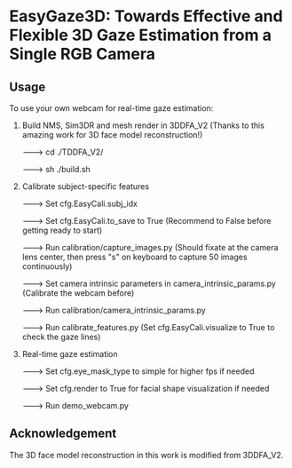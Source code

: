 # EasyGaze3D: Towards Effective and Flexible 3D Gaze Estimation from a Single RGB Camera 
## Usage

To use your own webcam for real-time gaze estimation:

1. Build NMS, Sim3DR and mesh render in 3DDFA_V2 (Thanks to this amazing work for 3D face model reconstruction!)

   ---> cd ./TDDFA_V2/
   
   ---> sh ./build.sh

2. Calibrate subject-specific features

   ---> Set cfg.EasyCali.subj_idx
   
   ---> Set cfg.EasyCali.to_save to True (Recommend to False before getting ready to start)

   ---> Run calibration/capture_images.py (Should fixate at the camera lens center, then press "s" on keyboard to capture 50 images continuously)

   ---> Set camera intrinsic parameters in camera_intrinsic_params.py (Calibrate the webcam before)

   ---> Run calibration/camera_intrinsic_params.py

   ---> Run calibrate_features.py (Set cfg.EasyCali.visualize to True to check the gaze lines)

3. Real-time gaze estimation

   ---> Set cfg.eye_mask_type to simple for higher fps if needed

   ---> Set cfg.render to True for facial shape visualization if needed

   ---> Run demo_webcam.py

## Acknowledgement
The 3D face model reconstruction in this work is modified from 3DDFA_V2.


